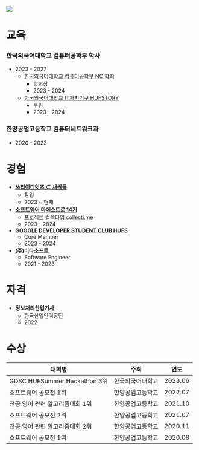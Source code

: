 ![](https://capsule-render.vercel.app/api?type=Waving&color=638fda&height=200&section=header&text=강대현%20&fontSize=70&&fontColor=ffffff)

# 교육
### **한국외국어대학교 컴퓨터공학부 학사**
  - 2023 - 2027
    + [한국외국어대학교 컴퓨터공학부 NC 학회](https://hufsnc.com)
      + 학회장
      + 2023 - 2024
    + [한국외국어대학교 IT자치기구 HUFSTORY](https://www.facebook.com/storyhufs/)
      + 부원
      + 2023 - 2024
### **한양공업고등학교 컴퓨터네트워크과**
  - 2020 - 2023
# 경험
* **[쓰리이디엇츠 ⊂ 새싹들](https://www.collecti.me/)**
  - 창업
  - 2023 ~ 현재
* **[소프트웨어 마에스트로 14기](https://www.swmaestro.org/)**
  + 프로젝트 [컬렉타임 collecti.me](https://collecti.me)
  + 2023 - 2024
* **[GOOGLE DEVELOPER STUDENT CLUB HUFS](https://gdsc.community.dev/hankuk-university-of-foreign-studies/)**
  - Core Member
  - 2023 - 2024
* **[(주)비타소프트](http://www.vitasoft.co.kr/)**
  - Software Engineer
  - 2021 - 2023
# 자격
* **정보처리산업기사**
  * 한국산업인력공단
  * 2022
# 수상
| 대회명                |주최|연도|
|--------------------|---|---|
| GDSC HUFSummer Hackathon 3위 |한국외국어대학교|2023.06|
| 소프트웨어 공모전 1위        |한양공업고등학교|2022.07|
| 전공 영어 관련 알고리즘대회 1위  |한양공업고등학교|2021.10|
| 소프트웨어 공모전 2위       |한양공업고등학교|2021.07|
| 전공 영어 관련 알고리즘대회 2위  |한양공업고등학교|2020.11|
| 소프트웨어 공모전 1위        |한양공업고등학교|2020.08|

